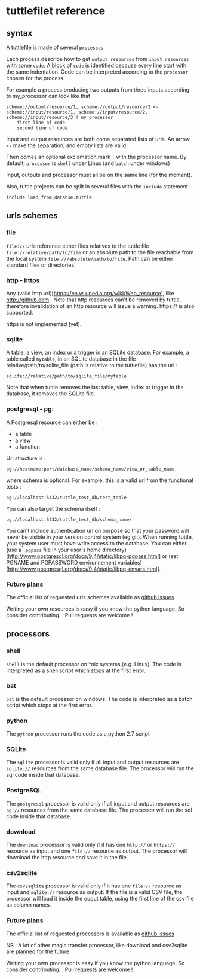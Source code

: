 # tuttlefilet reference

## syntax
A tuttlefile is made of several ``processes``.

Each process describe how to get ``output resources`` from ``input resources`` with some ``code``. A block of ``code``
is identified because every line start with the same indentation. Code can be interpreted
according to the ``processor`` chosen for the process.

For example a process producing two outputs from three inputs according to my_processor can look like that

```
scheme://output/resource/1, scheme://output/resource/2 <- scheme://input/resource/1, scheme://input/resource/2, scheme://input/resource/3 ! my_processor
    first line of code
    second line of code
```

Input and output resources are both coma separated lists of urls. An arrow ``<-`` make the separation, and empty lists
are valid.

Then comes an optional exclamation mark ``!`` with the processor name. By default, ``processor`` is ``shell`` under Linux
(and ``batch`` under windows)

Input, outputs and processor must all be on the same line (for the moment).

Also, tuttle projects can be split in several files with the ``include`` statement :

```
include load_from_databse.tuttle
```

## urls schemes

### file
``file://`` urls reference either files relatives to the tuttle file ``file://relative/path/to/file`` or an absolute path to
the file reachable from the local system ``file:///absolute/path/to/file``. Path can be either standard files or
directories.

### http - https
Any (valid http url)[https://en.wikipedia.org/wiki/Web_resource], like http://github.com . Note that http resources can't be removed by tuttle, therefore invalidation of an http
resource will issue a warning. https:// is also supported.

https is not implemented (yet).

### sqlite
A table, a view, an index or a trigger in an SQLite database. For example, a table called ``mytable``, in an SQLite
database in the file relative/path/to/sqlite_file (path is relative to the tuttlefile) has the url :
```
sqlite://relative/path/to/sqlite_file/mytable
```

Note that when tuttle removes the last table, view, index or trigger in the database, it removes the SQLite file.

### postgresql - pg:
A Postgresql resource can either be :
* a table
* a view
* a function

Url structure is :
```
pg://hostname:port/database_name/schema_name/view_or_table_name
```
where schema is optional. For example, this is a valid url from the functional tests :
```
pg://localhost:5432/tuttle_test_db/test_table
```

You can also target the schema itself :
```
pg://localhost:5432/tuttle_test_db/schema_name/
```

You can't include authentication url on purpose so that your password will never
be visible in your version control system (eg git). When running tuttle, your system user must have write access to the
database. You can either (use a ``.pgpass`` file in your user's home directory)[http://www.postgresql.org/docs/9.4/static/libpq-pgpass.html]
or (set PGNAME and PGPASSWORD environnement variables)[http://www.postgresql.org/docs/9.4/static/libpq-envars.html].

### Future plans
The official list of requested urls schemes available as [github issues](https://github.com/lexman/tuttle/issues?q=is%3Aopen+is%3Aissue+label%3Aprocessor)

Writing your own resources is easy if you know the python language. So consider contributing... Pull requests are
welcome !


## processors

### shell
``shell`` is the default processor on *nix systems (e.g. Linux). The code is interpreted as a shell script which stops at
the first error.

### bat
``bat`` is the default processor on windows. The code is interpreted as a batch script which stops at the first error.

### python
The ``python`` processor runs the code as a python 2.7 script

### SQLite
The ``sqlite`` processor is valid only if all input and output resources are ``sqlite://`` resources from the same
database file. The processor will run the sql code inside that database.

### PostgreSQL
The ``postgresql`` processor is valid only if all input and output resources are ``pg://`` resources from the same
database file. The processor will run the sql code inside that database.

### download
The ``download`` processor is valid only if it has one ``http://`` or ``https://`` resource as input and one ``file://``
resource as output. The processor will download the http resource and save it in the file.

### csv2sqlite
The ``csv2sqlite`` processor is valid only if it has one ``file://`` resource as input and ``sqlite://`` resource as
output. If the file is a valid CSV file, the processor will load it inside the ouput table, using the first line of
 the csv file as column names.

### Future plans
The official list of requested processors is available as [github issues](https://github.com/lexman/tuttle/issues?q=is%3Aopen+is%3Aissue+label%3Aprocessor)

NB : A lot of other magic transfer processor, like download and csv2sqlite are planned for the future

Writing your own processor is easy if you know the python language. So consider contributing... Pull requests are
welcome !
